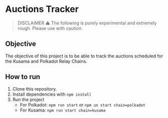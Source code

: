 # Auctions Tracker

> DISCLAIMER ⚠️
> The following is purely experimental and extremely rough. Please use with caution.

## Objective
The objective of this project is to be able to track the auctions scheduled for the Kusama and Polkadot Relay Chains. 

## How to run
1. Clone this repository.
2. Install dependencies with `npm install`
3. Run the project
    - For Polkadot: `npm run start` or `npm un start chain=polkadot`
    - For Kusama: `npm run start chain=kusama`
    
